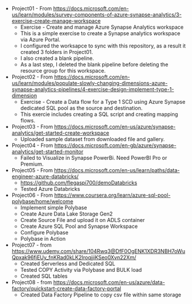 - Project01 - From https://docs.microsoft.com/en-us/learn/modules/survey-components-of-azure-synapse-analytics/3-exercise-create-manage-workspace
  - Exercise - Create and manage Azure Synapse Analytics workspace
  - This is a simple exercise to create a Synapse analytics workspace via Azure Portal.
  - I configured the worksapce to sync with this repository, as a result it created 3 folders in Project01. 
  - I also created a blank pipeline. 
  - As a last step, I deleted the blank pipeline before deleting the resource group for this workspace. 
- Project02 - From https://docs.microsoft.com/en-us/learn/modules/populate-slowly-changing-dimensions-azure-synapse-analytics-pipelines/4-exercise-design-implement-type-1-dimension
  - Exercise - Create a Data flow for a Type 1 SCD using Azure Synapse dedicated SQL pool as the source and destination.
  - This exercie includes creating a SQL script and creating mapping flows.
- Project03 - From https://docs.microsoft.com/en-us/azure/synapse-analytics/get-started-create-workspace
  - Uploaded sample dataset from downloaded file and gallery.
- Project04 - From https://docs.microsoft.com/en-gb/azure/synapse-analytics/get-started-monitor
  - Failed to Visualize in Synapse PowerBi. Need PowerBI Pro or Premium.
- Project05 - From https://docs.microsoft.com/en-us/learn/paths/data-engineer-azure-databricks/
  - https://github.com/flegaspi700/demoDatabricks
  - Tested Azure Databricks
- Project06 - From https://www.coursera.org/learn/azure-sql-pool-polybase/home/welcome 
  - Implement simple Polybase
  - Create Azure Data Lake Storage Gen2
  - Create Source File and upload it on ADLS container
  - Create Azure SQL Pool and Synapse Workspace
  - Configure Polybase
  - Polybase in Action
- Project07 - from https://www.udemy.com/share/104Rwq3@DfF0OgENK1XDR3NBH7oWuQpxak96fjEUy_fnKRad0kLK2IroqjjiKSeo0Xvn22Xm/
  - Created Serverless and Dedicated SQL
  - Tested COPY Activity via Polybase and BULK load
  - Created SQL tables
- Project08 - from https://docs.microsoft.com/en-us/azure/data-factory/quickstart-create-data-factory-portal
  - Created Data Factory Pipeline to copy csv file within same storage